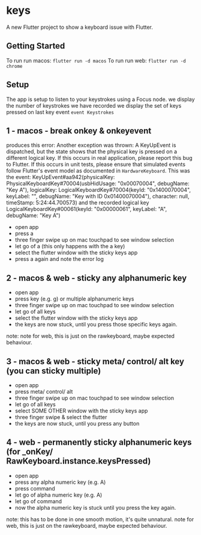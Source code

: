 # keys

A new Flutter project to show a keyboard issue with Flutter.

## Getting Started

To run run macos: `flutter run -d macos`
To run run web: `flutter run -d chrome`

## Setup

The app is setup to listen to your keystrokes using a Focus node.
we display the number of keystrokes we have recorded
we display the set of keys pressed on last key event `event Keystrokes`

## 1 - macos - break onkey & onkeyevent

produces this error:
Another exception was thrown: A KeyUpEvent is dispatched, but the state shows that the physical key is pressed on a different logical key. If this occurs
in real application, please report this bug to Flutter. If this occurs in unit tests, please ensure that simulated events follow Flutter's event model as
documented in `HardwareKeyboard`. This was the event: KeyUpEvent#aa942(physicalKey: PhysicalKeyboardKey#70004(usbHidUsage: "0x00070004", debugName: "Key
A"), logicalKey: LogicalKeyboardKey#70004(keyId: "0x1400070004", keyLabel: "", debugName: "Key with ID 0x01400070004"), character: null, timeStamp:
5:24:44.700573) and the recorded logical key LogicalKeyboardKey#00061(keyId: "0x00000061", keyLabel: "A", debugName: "Key A")

- open app
- press a
- three finger swipe up on mac touchpad to see window selection
- let go of a (this only happens with the a key)
- select the flutter window with the sticky keys app
- press a again and note the error log

## 2 - macos & web - sticky any alphanumeric key

- open app
- press key (e.g. g) or multiple alphanumeric keys
- three finger swipe up on mac touchpad to see window selection
- let go of all keys
- select the flutter window with the sticky keys app
- the keys are now stuck, until you press those specific keys again.

note: note for web, this is just on the rawkeyboard, maybe expected behaviour.

## 3 - macos & web - sticky meta/ control/ alt key (you can sticky multiple)

- open app
- press meta/ control/ alt
- three finger swipe up on mac touchpad to see window selection
- let go of all keys
- select SOME OTHER  window with the sticky keys app
- three finger swipe & select the flutter
- the keys are now stuck, until you press any button

## 4 - web - permanently sticky alphanumeric keys (for _onKey/ RawKeyboard.instance.keysPressed)

- open app
- press any alpha numeric key (e.g. A)
- press command
- let go of alpha numeric key (e.g. A)
- let go of command
- now the alpha numeric key is stuck until you press the key again.

note: this has to be done in one smooth motion, it's quite unnatural.
note for web, this is just on the rawkeyboard, maybe expected behaviour.

